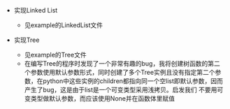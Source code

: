- 实现Linked List
	- 见example的LinkedList文件

- 实现Tree
	- 见example的Tree文件
	- 在编写Tree的程序时发现了一个非常有趣的bug，我将创建树函数的第二个参数使用默认参数形式，同时创建了多个Tree实例且没有指定第二个参数，在python中这些实例的children都指向同一个空list即默认参数，因而产生了bug，这是由于list是一个可变类型采用浅拷贝。启发我们 不要用可变类型做默认参数，而应该使用None并在函数体里赋值